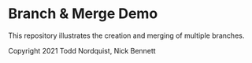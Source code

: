 # Branch & Merge Demo

This repository illustrates the creation and merging of multiple branches.

Copyright 2021 Todd Nordquist, Nick Bennett
